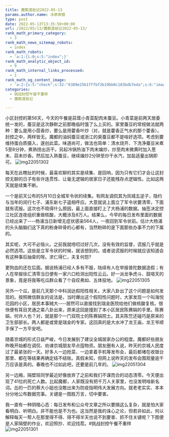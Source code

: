 ```yaml
---
title: 魔都渡劫记2022-05-13
params.author.name: 冰原奔狼
type: post
date: 2022-05-13T13:35:50+00:00
url: /2022/05/13/魔都渡劫记2022-05-13/
rank_math_primary_category:
  - 3
rank_math_news_sitemap_robots:
  - index
rank_math_robots:
  - 'a:1:{i:0;s:5:"index";}'
rank_math_analytic_object_id:
  - 9
rank_math_internal_links_processed:
  - 1
rank_math_og_content_image:
  - 'a:2:{s:5:"check";s:32:"6389e25b1fffbf2b19bb0c183bdb7eda";s:6:"images";a:0:{}}'
categories:
  - 挑战封控午餐不重样
  - 魔都渡劫记

---
```

小区封控的第56天，今天的午餐是蒜茸小青菜配肉末蚕豆。小青菜是前两天居委统一发的，蚕豆是这次静默之前那晚临时饿了么上买的。家里蚕豆的常规做法就两种：要么是用小茴香炒，要么是用藿香叶炒（对，就是藿香正气水的那个藿香）。封控之中，两样皆无。魔都的油焖蚕豆或浙江的臭蚕豆都不是啥好选项。考虑到要维持蛋白质摄入，遂创此菜。味道尚可，做法也简单：清水烧开、下洗净蚕豆米煮5至8分钟，煮熟捞出沥干。另起冷锅热油下肉末煸炒，炒至肉末微黄时加入葱末、蒜末炒香。然后加入熟蚕豆，继续煸炒2分钟至炒干水汽，加盐适量出锅即可。
<img decoding="async" src="https://i0.wp.com/s2.loli.net/2022/05/13/5fsxXcN9o1UViby.jpg?w=640&#038;ssl=1" alt="img22051302" data-recalc-dims="1" />

每天在此瞎扯的时候，最喜欢聊的其实是续集、是回响，因为只有它们才会让这封控无聊的日子有些许连贯性、让毫无逻辑的居家日子还能残存点逻辑性。比如这两天就是续集不断。

一个是前天公布的5月10日全城军令状的续集。有网友调侃其为凤城五逆子，隐约与当年的闵行七子、浦东新七子遥相呼应。大意就说上面立了军令状要清零，下面就有谎报。这次也不晓得什么原因，最上面直接盯上了大杨浦的数据。抽签决定控江社区连夜组织重做核酸，大概涉及8万人。结果么，今早的每日发布里面的数据已经出来了\----杨浦当日新增无症状感染564人，一夜回到军令状前。估计大杨浦的头头脑脑们这下真的粉身碎骨的心都有，当然粉碎的是下面那些办事不力的下属的。

其实呢，大可不必恼火。之前我就唠叨过好几次，没有有效的监督，谎报几乎就是必然选项。这些是立军令状的时候，就该想到的。或者说谎报的时候就应该知道会有这种事后抽查的呀。求仁得仁，夫复何怨?

更狗血的还在后面。据说杨浦已经人多有不服，陆续有人在举报普陀数据造假；有人在举报徐汇清零当日便有一家六口检测出阳性云云。好一派龙争虎斗、鼓喧天的景象，竟是将我等吃瓜群众看了个自叹弗如、五体投地。
<img decoding="async" src="https://i0.wp.com/s2.loli.net/2022/05/13/sxhVXHo81UIBkW2.jpg?w=640&#038;ssl=1" alt="img22051305" data-recalc-dims="1" />

另外一个瓜，是前几天那个中科润达假阳性相关。大家八卦出了这个问题是如何发现的。按照微信群友的说法是，当时爆出这个假阳性问题时，大家发现一个叫海悦花园的小区，居民本事贼大\----居然可以直接找到瑞金医院给他们做核酸复核。很快便有耳目灵通之辈八卦出来，原来这回是撞到了本小区居民陈赛娟的手里。陈赛娟，何许人也？对，就是那个一门双院士的陈赛娟院士。其夫陈竺还碰巧是原来的卫生部部长。两人都是或曾是瑞金的专家。这回真的是大水冲了龙王庙，龙王爷顺手保了一方平安吧。

随着京城的形式日益严峻，今日发展到了建议全城居家办公的程度。魔都好些朋友昨晚开始都在调侃、劝谏京城朋友早点囤物资。朋友圈有人说，昨天的京城人民度过了最紧张的一天。好多人一边抢菜、一边拿着手机等发布会，最后都堵在收银台那里、都在等结果再确定结不结账。真假未知，但网上说昨天的发布会围观量逾千万应该是真的。春晚也不过如此吧，还要是前几年的。
<img decoding="async" src="https://i0.wp.com/s2.loli.net/2022/05/13/GEqhRAasclnDMum.jpg?w=640&#038;ssl=1" alt="img22051304" data-recalc-dims="1" />

另一边厢，隔壁班同学最近好像放弃了之前和我们不谋而合的动态清零。今天便出现了41位的死亡人数。比起魔都，人家既没有把千万人关家里，也没发明啥新名词。怂的一匹的蔡大小姐也没敢出来为防疫指明伟大发展方向。就老老实实、本本分分地公布数据完事。关键是一图胜万言，切中要害。

我一直有一种阴暗心态：每日发布和公众号文章之所以要搞这么复杂，就是怕大家看明白、听明白。非不能也是不为也。这当然是我的诛心之论，但若非如此，何以解释每天一帮人在那里得不得、得不得半天也说不到要害、抓不住关键呢？下图便是人家隔壁的作业，欢迎照抄、欢迎找茬。#挑战封控午餐不重样
<img decoding="async" src="https://i0.wp.com/s2.loli.net/2022/05/13/Z54GSQHyDUlpemk.jpg?w=640&#038;ssl=1" alt="img22051301" data-recalc-dims="1" />
